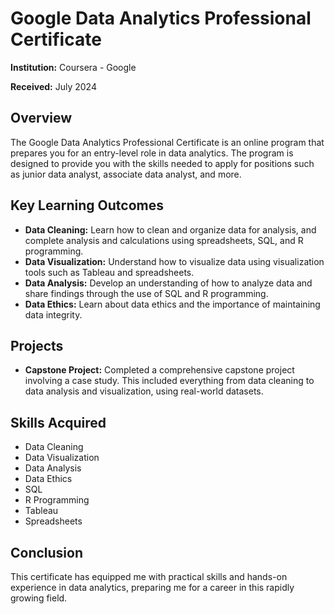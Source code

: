 # Google Data Analytics Professional Certificate

**Institution:** Coursera - Google

**Received:** July 2024

## Overview

The Google Data Analytics Professional Certificate is an online program that prepares you for an entry-level role in data analytics. The program is designed to provide you with the skills needed to apply for positions such as junior data analyst, associate data analyst, and more.

## Key Learning Outcomes

- **Data Cleaning:** Learn how to clean and organize data for analysis, and complete analysis and calculations using spreadsheets, SQL, and R programming.
- **Data Visualization:** Understand how to visualize data using visualization tools such as Tableau and spreadsheets.
- **Data Analysis:** Develop an understanding of how to analyze data and share findings through the use of SQL and R programming.
- **Data Ethics:** Learn about data ethics and the importance of maintaining data integrity.

## Projects

- **Capstone Project:** Completed a comprehensive capstone project involving a case study. This included everything from data cleaning to data analysis and visualization, using real-world datasets.

## Skills Acquired

- Data Cleaning
- Data Visualization
- Data Analysis
- Data Ethics
- SQL
- R Programming
- Tableau
- Spreadsheets

## Conclusion

This certificate has equipped me with practical skills and hands-on experience in data analytics, preparing me for a career in this rapidly growing field.
